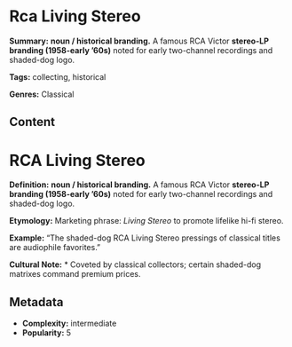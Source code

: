 # Rca Living Stereo

**Summary:** **noun / historical branding.** A famous RCA Victor **stereo-LP branding (1958-early ’60s)** noted for early two-channel recordings and shaded-dog logo.

**Tags:** collecting, historical

**Genres:** Classical

## Content

# RCA Living Stereo

**Definition:** **noun / historical branding.** A famous RCA Victor **stereo-LP branding (1958-early ’60s)** noted for early two-channel recordings and shaded-dog logo.

**Etymology:** Marketing phrase: *Living Stereo* to promote lifelike hi-fi stereo.

**Example:** “The shaded-dog RCA Living Stereo pressings of classical titles are audiophile favorites.”

**Cultural Note:** * Coveted by classical collectors; certain shaded-dog matrixes command premium prices.

## Metadata

- **Complexity:** intermediate
- **Popularity:** 5
